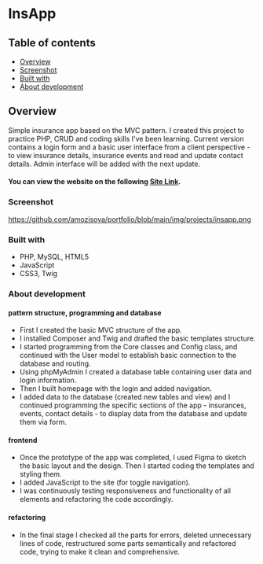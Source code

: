 # InsApp
## Table of contents
  - [Overview](#overview)
  - [Screenshot](#screenshot)
  - [Built with](#built-with)
  - [About development](#about-development)
 
## Overview
Simple insurance app based on the MVC pattern. I created this project to practice PHP, CRUD and coding skills I've been learning.
Current version contains a login form and a basic user interface from a client perspective - to view insurance details, insurance events and read and update contact details. 
Admin interface will be added with the next update.


#### You can view the website on the following [Site Link](https://insapp.mozisa.eu/).


### Screenshot
https://github.com/amozisova/portfolio/blob/main/img/projects/insapp.png


### Built with
- PHP, MySQL, HTML5
- JavaScript
- CSS3, Twig


### About development
#### pattern structure, programming and database
- First I created the basic MVC structure of the app.
- I installed Composer and Twig and drafted the basic templates structure.
- I started programming from the Core classes and Config class, and continued with the User model to establish basic connection to the database and routing.
- Using phpMyAdmin I created a database table containing user data and login information.
- Then I built homepage with the login and added navigation.
- I added data to the database (created new tables and view) and I continued programming the specific sections of the app - insurances, events, contact details - to display data from the database and update them via form.

#### frontend
- Once the prototype of the app was completed, I used Figma to sketch the basic layout and the design. Then I started coding the templates and styling them. 
- I added JavaScript to the site (for toggle navigation).
- I was continuously testing responsiveness and functionality of all elements and refactoring the code accordingly.

#### refactoring
- In the final stage I checked all the parts for errors, deleted unnecessary lines of code, restructured some parts semantically and refactored code, trying to make it clean and comprehensive.
